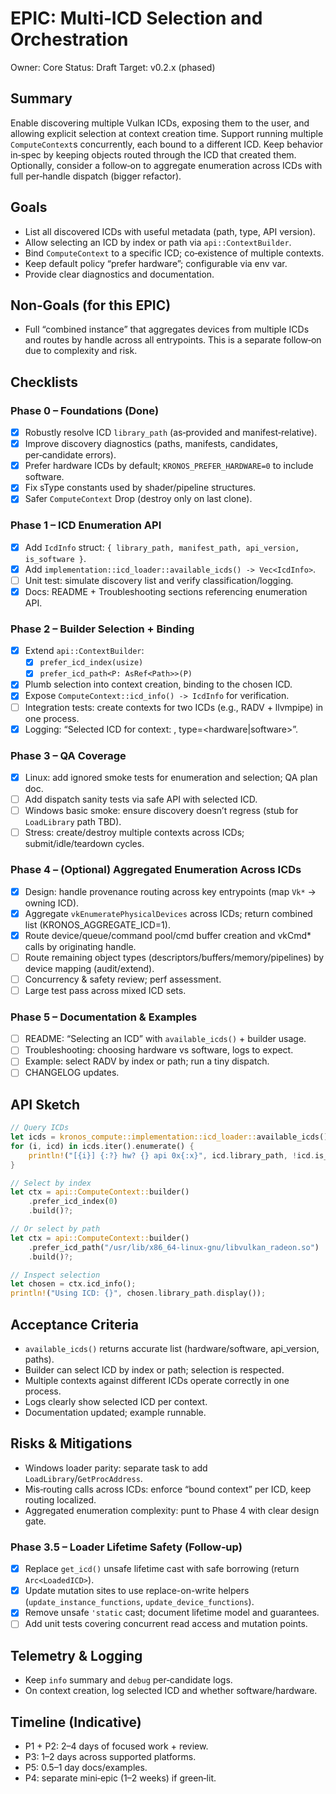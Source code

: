 # EPIC: Multi‑ICD Selection and Orchestration

Owner: Core
Status: Draft
Target: v0.2.x (phased)

## Summary
Enable discovering multiple Vulkan ICDs, exposing them to the user, and allowing explicit selection at context creation time. Support running multiple `ComputeContext`s concurrently, each bound to a different ICD. Keep behavior in‑spec by keeping objects routed through the ICD that created them. Optionally, consider a follow‑on to aggregate enumeration across ICDs with full per‑handle dispatch (bigger refactor).

## Goals
- List all discovered ICDs with useful metadata (path, type, API version).
- Allow selecting an ICD by index or path via `api::ContextBuilder`.
- Bind `ComputeContext` to a specific ICD; co‑existence of multiple contexts.
- Keep default policy “prefer hardware”; configurable via env var.
- Provide clear diagnostics and documentation.

## Non‑Goals (for this EPIC)
- Full “combined instance” that aggregates devices from multiple ICDs and routes by handle across all entrypoints. This is a separate follow‑on due to complexity and risk.

## Checklists

### Phase 0 – Foundations (Done)
- [x] Robustly resolve ICD `library_path` (as‑provided and manifest‑relative).
- [x] Improve discovery diagnostics (paths, manifests, candidates, per‑candidate errors).
- [x] Prefer hardware ICDs by default; `KRONOS_PREFER_HARDWARE=0` to include software.
- [x] Fix sType constants used by shader/pipeline structures.
- [x] Safer `ComputeContext` Drop (destroy only on last clone).

### Phase 1 – ICD Enumeration API
- [x] Add `IcdInfo` struct: `{ library_path, manifest_path, api_version, is_software }`.
- [x] Add `implementation::icd_loader::available_icds() -> Vec<IcdInfo>`.
- [ ] Unit test: simulate discovery list and verify classification/logging.
- [x] Docs: README + Troubleshooting sections referencing enumeration API.

### Phase 2 – Builder Selection + Binding
- [x] Extend `api::ContextBuilder`:
  - [x] `prefer_icd_index(usize)`
  - [x] `prefer_icd_path<P: AsRef<Path>>(P)`
- [x] Plumb selection into context creation, binding to the chosen ICD.
- [x] Expose `ComputeContext::icd_info() -> IcdInfo` for verification.
- [ ] Integration tests: create contexts for two ICDs (e.g., RADV + llvmpipe) in one process.
- [x] Logging: “Selected ICD for context: <path>, type=<hardware|software>”.

### Phase 3 – QA Coverage
- [x] Linux: add ignored smoke tests for enumeration and selection; QA plan doc.
- [ ] Add dispatch sanity tests via safe API with selected ICD.
- [ ] Windows basic smoke: ensure discovery doesn’t regress (stub for `LoadLibrary` path TBD).
- [ ] Stress: create/destroy multiple contexts across ICDs; submit/idle/teardown cycles.

### Phase 4 – (Optional) Aggregated Enumeration Across ICDs
- [x] Design: handle provenance routing across key entrypoints (map `Vk*` → owning ICD).
- [x] Aggregate `vkEnumeratePhysicalDevices` across ICDs; return combined list (KRONOS_AGGREGATE_ICD=1).
- [x] Route device/queue/command pool/cmd buffer creation and vkCmd* calls by originating handle.
- [ ] Route remaining object types (descriptors/buffers/memory/pipelines) by device mapping (audit/extend).
- [ ] Concurrency & safety review; perf assessment.
- [ ] Large test pass across mixed ICD sets.

### Phase 5 – Documentation & Examples
- [ ] README: “Selecting an ICD” with `available_icds()` + builder usage.
- [ ] Troubleshooting: choosing hardware vs software, logs to expect.
- [ ] Example: select RADV by index or path; run a tiny dispatch.
- [ ] CHANGELOG updates.

## API Sketch

```rust
// Query ICDs
let icds = kronos_compute::implementation::icd_loader::available_icds();
for (i, icd) in icds.iter().enumerate() {
    println!("[{i}] {:?} hw? {} api 0x{:x}", icd.library_path, !icd.is_software, icd.api_version);
}

// Select by index
let ctx = api::ComputeContext::builder()
    .prefer_icd_index(0)
    .build()?;

// Or select by path
let ctx = api::ComputeContext::builder()
    .prefer_icd_path("/usr/lib/x86_64-linux-gnu/libvulkan_radeon.so")
    .build()?;

// Inspect selection
let chosen = ctx.icd_info();
println!("Using ICD: {}", chosen.library_path.display());
```

## Acceptance Criteria
- `available_icds()` returns accurate list (hardware/software, api_version, paths).
- Builder can select ICD by index or path; selection is respected.
- Multiple contexts against different ICDs operate correctly in one process.
- Logs clearly show selected ICD per context.
- Documentation updated; example runnable.

## Risks & Mitigations
- Windows loader parity: separate task to add `LoadLibrary`/`GetProcAddress`.
- Mis‑routing calls across ICDs: enforce “bound context” per ICD, keep routing localized.
- Aggregated enumeration complexity: punt to Phase 4 with clear design gate.

### Phase 3.5 – Loader Lifetime Safety (Follow‑up)
- [x] Replace `get_icd()` unsafe lifetime cast with safe borrowing (return `Arc<LoadedICD>`).
- [x] Update mutation sites to use replace-on-write helpers (`update_instance_functions`, `update_device_functions`).
- [x] Remove unsafe `'static` cast; document lifetime model and guarantees.
- [ ] Add unit tests covering concurrent read access and mutation points.

## Telemetry & Logging
- Keep `info` summary and `debug` per‑candidate logs.
- On context creation, log selected ICD and whether software/hardware.

## Timeline (Indicative)
- P1 + P2: 2–4 days of focused work + review.
- P3: 1–2 days across supported platforms.
- P5: 0.5–1 day docs/examples.
- P4: separate mini‑epic (1–2 weeks) if green‑lit.
